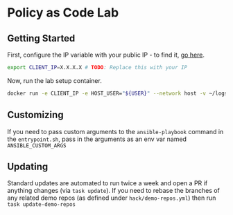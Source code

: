 # Policy as Code Lab

## Getting Started

First, configure the IP variable with your public IP - to find it, [go here](https://ipv4.icanhazip.com/).

```bash
export CLIENT_IP=X.X.X.X # TODO: Replace this with your IP
```

Now, run the lab setup container.

```bash
docker run -e CLIENT_IP -e HOST_USER="${USER}" --network host -v ~/logs:/root/logs -v ~/.ssh:/root/.ssh jonzeolla/labs:policy-as-code
```

## Customizing

If you need to pass custom arguments to the `ansible-playbook` command in the `entrypoint.sh`, pass in the arguments as an env var named `ANSIBLE_CUSTOM_ARGS`

## Updating

Standard updates are automated to run twice a week and open a PR if anything changes (via `task update`). If you need to rebase the branches of any related demo
repos (as defined under `hack/demo-repos.yml`) then run `task update-demo-repos`
